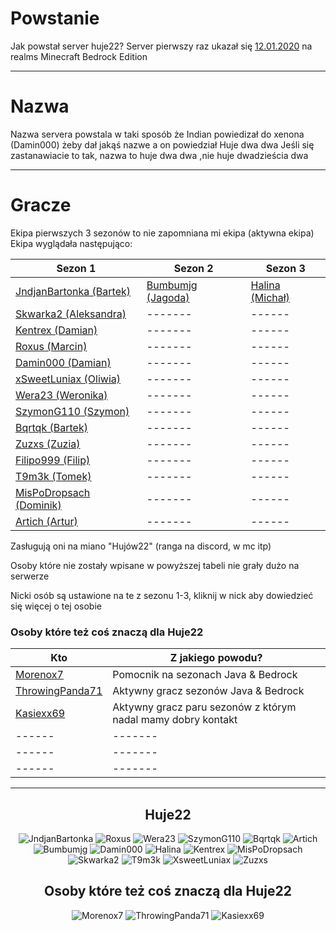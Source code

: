 # Powstanie

Jak powstał server huje22?
Server pierwszy raz ukazał się [12.01.2020](https://github.com/Huje22/Sezony) na realms Minecraft Bedrock Edition

---
# Nazwa

Nazwa servera powstala w taki sposób że Indian powiedizał do xenona (Damin000) żeby dał jakąś nazwe a on powiedział Huje
dwa dwa
Jeśli się zastanawiacie to tak, nazwa to huje dwa dwa ,nie huje dwadzieścia dwa

---
# Gracze

Ekipa pierwszych 3 sezonów to nie zapomniana mi ekipa (aktywna ekipa) </br>
Ekipa wyglądała następująco: </br>

| Sezon 1                                                                 | Sezon 2                                                     | Sezon 3                                                 |
|-------------------------------------------------------------------------|-------------------------------------------------------------|---------------------------------------------------------|
| [JndjanBartonka (Bartek)](..%2F..%2FEkipa%2FHuje22%2FJndjanBartonka.md) | [Bumbumjg (Jagoda)](..%2F..%2FEkipa%2FHuje22%2FBumbumjg.md) | [Halina (Michał)](..%2F..%2FEkipa%2FHuje22%2FHalina.md) |
| [Skwarka2 (Aleksandra)](..%2F..%2FEkipa%2FHuje22%2FSkwarka2.md)         | -------                                                     | ------                                                  |
| [Kentrex (Damian)](..%2F..%2FEkipa%2FHuje22%2FKentrex.md)               | -------                                                     | ------                                                  |
| [Roxus (Marcin)](..%2F..%2FEkipa%2FHuje22%2FRoxus.md)                   | -------                                                     | ------                                                  |
| [Damin000 (Damian)](..%2F..%2FEkipa%2FHuje22%2FDamin000.md)             | -------                                                     | ------                                                  |
| [xSweetLuniax (Oliwia)](..%2F..%2FEkipa%2FHuje22%2FxSweetLuniax.md)     | -------                                                     | ------                                                  |
| [Wera23 (Weronika)](..%2F..%2FEkipa%2FHuje22%2FWera23.md)               | -------                                                     | ------                                                  |
| [SzymonG110 (Szymon)](..%2F..%2FEkipa%2FHuje22%2FSzymoG110.md)          | -------                                                     | ------                                                  |
| [Bqrtqk (Bartek)](..%2F..%2FEkipa%2FHuje22%2FBqrtqk.md)                 | -------                                                     | ------                                                  |
| [Zuzxs (Zuzia)](..%2F..%2FEkipa%2FHuje22%2FZuzxs.md)                    | -------                                                     | ------                                                  |
| [Filipo999 (Filip)](..%2F..%2FEkipa%2FHuje22%2FFilipo999.md)            | -------                                                     | ------                                                  |
| [T9m3k (Tomek)](..%2F..%2FEkipa%2FHuje22%2FT9m3k.md)                    | -------                                                     | ------                                                  |
| [MisPoDropsach (Dominik)](..%2F..%2FEkipa%2FHuje22%2FMisPoDropsach.md)  | -------                                                     | ------                                                  |
| [Artich (Artur)](..%2F..%2FEkipa%2FHuje22%2FArtich.md)                  | -------                                                     | ------                                                  |

Zasługują oni na miano "Hujów22" (ranga na discord, w mc itp) <br>

Osoby które nie zostały wpisane w powyższej tabeli nie grały dużo na serwerze </br>

Nicki osób są ustawione na te z sezonu 1-3, kliknij w nick aby dowiedzieć się więcej o tej osobie </br>

### Osoby które też coś znaczą dla Huje22

| Kto                                                                 | Z jakiego powodu?                                            | 
|---------------------------------------------------------------------|--------------------------------------------------------------|
| [Morenox7](..%2F..%2FEkipa%2FSta%C5%BC%2FMorenox7.md)               | Pomocnik na sezonach Java & Bedrock                          | 
| [ThrowingPanda71](..%2F..%2FEkipa%2FSta%C5%BC%2FThrowingPanda71.md) | Aktywny gracz sezonów Java & Bedrock                         |  
| [Kasiexx69](..%2F..%2FEkipa%2FSta%C5%BC%2FKasiexx69.md)             | Aktywny gracz paru sezonów z którym nadal mamy dobry kontakt | 
| ------                                                              | -------                                                      |
| ------                                                              | -------                                                      | 
| ------                                                              | -------                                                      | 

---

<div align="center">

[//]: # (Kornat nawet jakby mniał premke by grał stevem)

[//]: # (Brak danych na temat Filipo999)

## Huje22

![JndjanBartonka](https://mineskin.eu/armor/bust/JndjanBartonka/60.png)
![Roxus](https://mineskin.eu/armor/bust/RoXuSTheWolf/60.png)
![Wera23](https://mineskin.eu/armor/bust/WeraNotFound/60.png)
![SzymonG110](https://mineskin.eu/armor/bust/Modaek10/60.png)
![Bqrtqk](https://mineskin.eu/armor/bust/Bqrtqk/60.png)
![Artich](https://mineskin.eu/armor/bust/Artich/60.png)
![Bumbumjg](https://mineskin.eu/armor/bust/Bumbumjg/60.png)
![Damin000](https://mineskin.eu/armor/bust/Damin000/60.png)
![Halina](https://mineskin.eu/armor/bust/Komunizhehe/60.png)
![Kentrex](https://mineskin.eu/armor/bust/KENTREXXX1099/60.png)
![MisPoDropsach](https://mineskin.eu/armor/bust/MisPoDropsach/60.png)
![Skwarka2](https://mineskin.eu/armor/bust/Skwarka2/60.png)
![T9m3k](https://mineskin.eu/armor/bust/T9m3k/60.png)
![XsweetLuniax](https://mineskin.eu/armor/bust/LadyZazuka/60.png)
![Zuzxs](https://mineskin.eu/armor/bust/Zuzxs/60.png)

## Osoby które też coś znaczą dla Huje22

![Morenox7](https://mineskin.eu/armor/bust/morenox7/60.png)
![ThrowingPanda71](https://mineskin.eu/armor/bust/ThrowingPanda71/60.png)
![Kasiexx69](https://mineskin.eu/armor/bust/Kasiexx69/60.png)

</div>